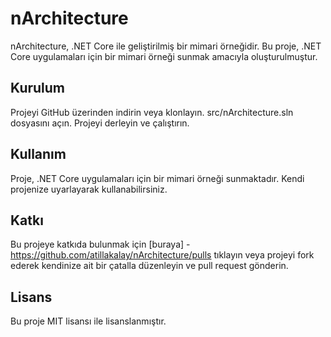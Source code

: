 # nArchitecture
nArchitecture, .NET Core ile geliştirilmiş bir mimari örneğidir. Bu proje, .NET Core uygulamaları için bir mimari örneği sunmak amacıyla oluşturulmuştur.

## Kurulum
Projeyi GitHub üzerinden indirin veya klonlayın.
src/nArchitecture.sln dosyasını açın.
Projeyi derleyin ve çalıştırın.
## Kullanım
Proje, .NET Core uygulamaları için bir mimari örneği sunmaktadır. Kendi projenize uyarlayarak kullanabilirsiniz.

## Katkı
Bu projeye katkıda bulunmak için [buraya] -https://github.com/atillakalay/nArchitecture/pulls tıklayın veya projeyi fork ederek kendinize ait bir çatalla düzenleyin ve pull request gönderin.

## Lisans
Bu proje MIT lisansı ile lisanslanmıştır.
